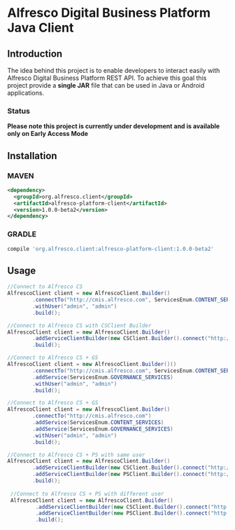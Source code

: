 # Alfresco Digital Business Platform Java Client

## Introduction
The idea behind this project is to enable developers to interact easily with Alfresco Digital Business Platform REST API.
To achieve this goal this project provide a **single JAR** file that can be used in Java or Android applications.

### Status
**Please note this project is currently under development and is available only on Early Access Mode**

## Installation

### MAVEN

```xml
<dependency>
  <groupId>org.alfresco.client</groupId>
  <artifactId>alfresco-platform-client</artifactId>
  <version>1.0.0-beta2</version>
</dependency>
```

### GRADLE
```gradle
compile 'org.alfresco.client:alfresco-platform-client:1.0.0-beta2'
```

## Usage
```java
//Connect to Alfresco CS
AlfrescoClient client = new AlfrescoClient.Builder()
        .connectTo("http://cmis.alfresco.com", ServicesEnum.CONTENT_SERVICES)
        .withUser("admin", "admin")
        .build();

//Connect to Alfresco CS with CSClient Builder
AlfrescoClient client = new AlfrescoClient.Builder()
        .addServiceClientBuilder(new CSClient.Builder().connect("http://cmis.alfresco.com", "admin", "admin"))
        .build();

//Connect to Alfresco CS + GS
AlfrescoClient client = new AlfrescoClient.Builder()()
        .connectTo("http://cmis.alfresco.com", ServicesEnum.CONTENT_SERVICES)
        .addService(ServicesEnum.GOVERNANCE_SERVICES)
        .withUser("admin", "admin")
        .build();

//Connect to Alfresco CS + GS
AlfrescoClient client = new AlfrescoClient.Builder()
        .connectTo("http://cmis.alfresco.com")
        .addService(ServicesEnum.CONTENT_SERVICES)
        .addService(ServicesEnum.GOVERNANCE_SERVICES)
        .withUser("admin", "admin")
        .build();

//Connect to Alfresco CS + PS with same user
AlfrescoClient client = new AlfrescoClient.Builder()
        .addServiceClientBuilder(new CSClient.Builder().connect("http://cmis.alfresco.com", "admin", "admin"))
        .addServiceClientBuilder(new PSClient.Builder().connect("http://localhost:8080/activiti-app", "admin@app.activiti.com", "admin"))
        .build();
        
 //Connect to Alfresco CS + PS with different user      
 AlfrescoClient client = new AlfrescoClient.Builder()
         .addServiceClientBuilder(new CSClient.Builder().connect("http://cmis.alfresco.com", "admin", "admin"))
         .addServiceClientBuilder(new PSClient.Builder().connect("http://localhost:8080/activiti-app", "admin@app.activiti.com", "admin"))
         .build();
```
